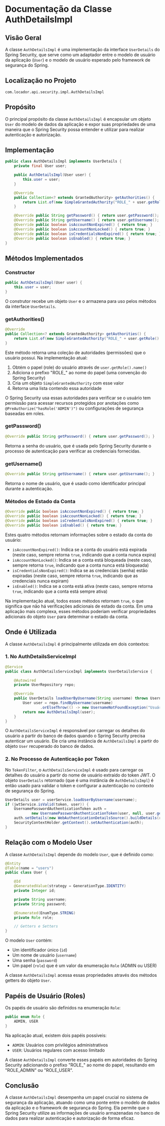 # Documentação da Classe AuthDetailsImpl

## Visão Geral

A classe `AuthDetailsImpl` é uma implementação da interface `UserDetails` do Spring Security, que serve como um adaptador entre o modelo de usuário da aplicação (`User`) e o modelo de usuário esperado pelo framework de segurança do Spring.

## Localização no Projeto

```
com.locador.api.security.impl.AuthDetailsImpl
```

## Propósito

O principal propósito da classe `AuthDetailsImpl` é encapsular um objeto `User` do modelo de dados da aplicação e expor suas propriedades de uma maneira que o Spring Security possa entender e utilizar para realizar autenticação e autorização.

## Implementação

```java
public class AuthDetailsImpl implements UserDetails {
    private final User user;

    public AuthDetailsImpl(User user) {
        this.user = user;
    }

    @Override
    public Collection<? extends GrantedAuthority> getAuthorities() {
        return List.of(new SimpleGrantedAuthority("ROLE_" + user.getRole().name()));
    }

    @Override public String getPassword() { return user.getPassword(); }
    @Override public String getUsername() { return user.getUsername(); }
    @Override public boolean isAccountNonExpired() { return true; }
    @Override public boolean isAccountNonLocked() { return true; }
    @Override public boolean isCredentialsNonExpired() { return true; }
    @Override public boolean isEnabled() { return true; }
}
```

## Métodos Implementados

### Constructor

```java
public AuthDetailsImpl(User user) {
    this.user = user;
}
```

O construtor recebe um objeto `User` e o armazena para uso pelos métodos da interface `UserDetails`.

### getAuthorities()

```java
@Override
public Collection<? extends GrantedAuthority> getAuthorities() {
    return List.of(new SimpleGrantedAuthority("ROLE_" + user.getRole().name()));
}
```

Este método retorna uma coleção de autoridades (permissões) que o usuário possui. Na implementação atual:

1. Obtém o papel (role) do usuário através de `user.getRole().name()`
2. Adiciona o prefixo "ROLE_" ao nome do papel (uma convenção do Spring Security)
3. Cria um objeto `SimpleGrantedAuthority` com esse valor
4. Retorna uma lista contendo essa autoridade

O Spring Security usa essas autoridades para verificar se o usuário tem permissão para acessar recursos protegidos por anotações como `@PreAuthorize("hasRole('ADMIN')")` ou configurações de segurança baseadas em roles.

### getPassword()

```java
@Override public String getPassword() { return user.getPassword(); }
```

Retorna a senha do usuário, que é usada pelo Spring Security durante o processo de autenticação para verificar as credenciais fornecidas.

### getUsername()

```java
@Override public String getUsername() { return user.getUsername(); }
```

Retorna o nome de usuário, que é usado como identificador principal durante a autenticação.

### Métodos de Estado da Conta

```java
@Override public boolean isAccountNonExpired() { return true; }
@Override public boolean isAccountNonLocked() { return true; }
@Override public boolean isCredentialsNonExpired() { return true; }
@Override public boolean isEnabled() { return true; }
```

Estes quatro métodos retornam informações sobre o estado da conta do usuário:

- `isAccountNonExpired()`: Indica se a conta do usuário está expirada (neste caso, sempre retorna `true`, indicando que a conta nunca expira)
- `isAccountNonLocked()`: Indica se a conta está bloqueada (neste caso, sempre retorna `true`, indicando que a conta nunca está bloqueada)
- `isCredentialsNonExpired()`: Indica se as credenciais (senha) estão expiradas (neste caso, sempre retorna `true`, indicando que as credenciais nunca expiram)
- `isEnabled()`: Indica se a conta está ativa (neste caso, sempre retorna `true`, indicando que a conta está sempre ativa)

Na implementação atual, todos esses métodos retornam `true`, o que significa que não há verificações adicionais de estado da conta. Em uma aplicação mais complexa, esses métodos poderiam verificar propriedades adicionais do objeto `User` para determinar o estado da conta.

## Onde é Utilizada

A classe `AuthDetailsImpl` é principalmente utilizada em dois contextos:

### 1. No AuthDetailsServiceImpl

```java
@Service
public class AuthDetailsServiceImpl implements UserDetailsService {

    @Autowired
    private UserRepository repo;

    @Override
    public UserDetails loadUserByUsername(String username) throws UsernameNotFoundException {
        User user = repo.findByUsername(username)
                .orElseThrow(() -> new UsernameNotFoundException("Usuário não encontrado"));
        return new AuthDetailsImpl(user);
    }
}
```

O `AuthDetailsServiceImpl` é responsável por carregar os detalhes do usuário a partir do banco de dados quando o Spring Security precisa autenticar um usuário. Ele cria uma instância de `AuthDetailsImpl` a partir do objeto `User` recuperado do banco de dados.

### 2. No Processo de Autenticação por Token

No `TokenFilter`, o `AuthDetailsServiceImpl` é usado para carregar os detalhes do usuário a partir do nome de usuário extraído do token JWT. O objeto `UserDetails` retornado (que é uma instância de `AuthDetailsImpl`) é então usado para validar o token e configurar a autenticação no contexto de segurança do Spring.

```java
UserDetails user = userService.loadUserByUsername(username);
if (jwtService.isValid(token, user)) {
    UsernamePasswordAuthenticationToken auth =
            new UsernamePasswordAuthenticationToken(user, null, user.getAuthorities());
    auth.setDetails(new WebAuthenticationDetailsSource().buildDetails(request));
    SecurityContextHolder.getContext().setAuthentication(auth);
}
```

## Relação com o Modelo User

A classe `AuthDetailsImpl` depende do modelo `User`, que é definido como:

```java
@Entity
@Table(name = "users")
public class User {

    @Id
    @GeneratedValue(strategy = GenerationType.IDENTITY)
    private Integer id;

    private String username;
    private String password;

    @Enumerated(EnumType.STRING)
    private Role role;

    // Getters e Setters
}
```

O modelo `User` contém:
- Um identificador único (`id`)
- Um nome de usuário (`username`)
- Uma senha (`password`)
- Um papel (`role`) que é um valor da enumeração `Role` (ADMIN ou USER)

A classe `AuthDetailsImpl` acessa essas propriedades através dos métodos getters do objeto `User`.

## Papéis de Usuário (Roles)

Os papéis de usuário são definidos na enumeração `Role`:

```java
public enum Role {
    ADMIN, USER
}
```

Na aplicação atual, existem dois papéis possíveis:
- `ADMIN`: Usuários com privilégios administrativos
- `USER`: Usuários regulares com acesso limitado

A classe `AuthDetailsImpl` converte esses papéis em autoridades do Spring Security adicionando o prefixo "ROLE_" ao nome do papel, resultando em "ROLE_ADMIN" ou "ROLE_USER".

## Conclusão

A classe `AuthDetailsImpl` desempenha um papel crucial no sistema de segurança da aplicação, atuando como uma ponte entre o modelo de dados da aplicação e o framework de segurança do Spring. Ela permite que o Spring Security utilize as informações de usuário armazenadas no banco de dados para realizar autenticação e autorização de forma eficaz.